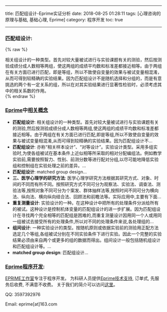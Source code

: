 
---
title: 匹配组设计-Eprime实证分析
date: 2018-08-25 01:28:11
tags: [心理咨询的原理与基础, 基础心理, Eprime]
category: 程序开发
toc: true

---



<span></span>
<!-- more -->



### 匹配组设计:

{% raw %}
<div class="p1">相关组设计的一种类型。首先对较大量被试进行与实验课题有关的测验，然后按测验成绩分成人数相等两组，使这两组的成绩平均数和标准差都接近相等。由于两组在有关方面已进行匹配，即是等组，所以不致使自变量的效果与被试变量相混淆，从而可得到较精确的实验结果。因为匹配组设计不是随机选择和分组的，而是有意挑选的两个有一定关系的组，所以在对其实验结果进行显著性检验时，必须考虑其中的相关系数的作用。</div>
{% endraw %}



### [Eprime](/tags/Eprime/)中[相关概念](/categories/程序开发)

- **匹配组设计**: 相关组设计的一种类型。首先对较大量被试进行与实验课题有关的测验,然后按测验成绩分成人数相等两组,使这两组的成绩平均数和标准差都接近相等。由于两组在有关方面已进行匹配,即是等组,所以不致使自变量的效果与被试变量相混淆,从而可得到较精确的实验结果。因为匹配组设计不...
- **匹配组设计**: 亦称“相关样本设计”、“对等设计”。实验设计类型。采用多组实验时,为使各组被试在基本条件上近似相等所采取的相对分配编组法。例如教学实验前,需要按照智力、性别、前测分数等进行配对分组,以尽可能地降低实验组和控制组在实验处理之前的差异。...
- **匹配组设计**: matched group design...
- **三、医学心理学的研究方法**: 医学心理学研究方法根据其研究方式、对象、时间的不同而有所不同。按照研究方式不同可分为观察法、实验法、调查法、测验法等,按照对象不同可分为个案发、群体抽样法等,按照时间不同可分为横向法、纵向法、横向纵向结合法、回顾法和前瞻法等。实际应用中,主要有下面...
- **重复测量设计**: 实验设计的一种。在这种设计中把所有的处理条件分派给所有的被试。这种设计是控制机体变量的匹配组设计的进一步扩展。因为匹配组设计在寻找两个完全相等的匹配组是困难的,而重复测量设计因用同一个人或用同一组被试去接受所有的处理条件,所以对不同的处理条件来说,各处理组的...
- **组间设计**: 一种实验设计的类型。按随机原则或依据实验前的测验用正配方法选定几个等组,各组被试分别在不同实验条件下进行实验。因此一个完整的实验结果必须由来自两个或更多的组的数据而得出。组间设计一般包括随机组设计和匹配组设计等。...
- **matched group design**: 匹配组设计...




### [Eprime](/tags/Eprime/)[程序开发](/categories/程序开发/):
[EPRIME工作室](http://eprime.cn/)专注于程序开发。
为科研人员提供[Eprime技术支持](http://eprime.cn/2018/08/17/关于EPRIME工作室/), 订单式, 先服务后收费, 不满意不收费。
关于我们的简介可以访问[这里](http://eprime.cn/2018/08/17/关于EPRIME工作室/)。

QQ: 3597392976

Email: eprime[at]163.com


